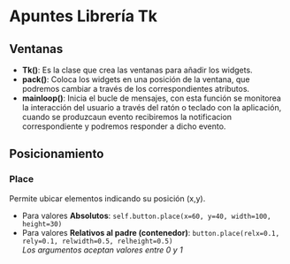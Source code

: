 # Apuntes Librería Tk #

## Ventanas ##

- **Tk()**: Es la clase que crea las ventanas para añadir los widgets.
- **pack()**: Coloca los widgets en una posición de la ventana, que podremos cambiar a través de los correspondientes atributos.
- **mainloop()**: Inicia el bucle de mensajes, con esta función se monitorea la interacción del usuario a través del ratón o teclado con la aplicación, cuando se produzcaun evento recibiremos la notificacion correspondiente y podremos responder a dicho evento.

## Posicionamiento ##

### Place ###

Permite ubicar elementos indicando su posición (x,y).  

- Para valores **Absolutos**: `self.button.place(x=60, y=40, width=100, height=30)`
- Para valores **Relativos al padre (contenedor)**: `button.place(relx=0.1, rely=0.1, relwidth=0.5, relheight=0.5)`  
*Los argumentos aceptan valores entre 0 y 1*
